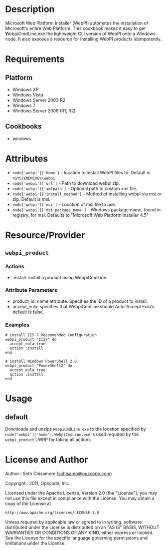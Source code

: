 Description
===========

Microsoft Web Platform Installer (WebPI) automates the installation of Microsoft's entire Web Platform.  This cookbook makes it easy to get WebpiCmdLine.exe the lightweight CLI version of WebPI onto a Windows node.  It also exposes a resource for installing WebPI products idempotently.

Requirements
============

Platform
--------

* Windows XP
* Windows Vista
* Windows Server 2003 R2
* Windows 7
* Windows Server 2008 (R1, R2)

Cookbooks
---------

* windows

Attributes
==========

* `node['webpi']['home']` - location to install WebPI files to. Default is `%SYSTEMDRIVE%\webpi`
* `node['webpi']['url']` - Path to download webpi zip.
* `node['webpi']['xmlpath']` - Optional path to custom xml file.
* `node['webpi']['install_method']` - Method of installing webpi via msi or zip. Default is msi.
* `node['webpi']['msi']` - Location of msi file to use.
* `node['webpi']['msi_package_name']` - Windows package name, found in registry, for msi. Defaults to "Microsoft Web Platform Installer 4.5"

Resource/Provider
=================

`webpi_product`
---------------

### Actions

- :install: install a product using WebpiCmdLine

### Attribute Parameters

- product_id: name attribute. Specifies the ID of a product to install.
- accept_eula: specifies that WebpiCmdline should Auto-Accept Eula’s. default is false.

### Examples

    # install IIS 7 Recommended Configuration
    webpi_product "IIS7" do
      accept_eula true
      action :install
    end

    # install Windows PowerShell 2.0
    webpi_product "PowerShell2" do
      accept_eula true
      action :install
    end

Usage
=====

default
-------

Downloads and unzips `WebpiCmdLine.exe` to the location specified by `node['webpi']['home']`.  `WebpiCmdLine.exe` is used required by the `webpi_product` LWRP for taking all actions.

License and Author
==================

Author:: Seth Chisamore (<schisamo@opscode.com>)

Copyright:: 2011, Opscode, Inc.

Licensed under the Apache License, Version 2.0 (the "License");
you may not use this file except in compliance with the License.
You may obtain a copy of the License at

    http://www.apache.org/licenses/LICENSE-2.0

Unless required by applicable law or agreed to in writing, software
distributed under the License is distributed on an "AS IS" BASIS,
WITHOUT WARRANTIES OR CONDITIONS OF ANY KIND, either express or implied.
See the License for the specific language governing permissions and
limitations under the License.
